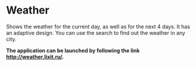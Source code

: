 # Weather

Shows the weather for the current day, as well as for the next 4 days. It has an adaptive design. You can use the search to find out the weather in any city.

**The application can be launched by following the link http://weather.lixit.ru/.**
